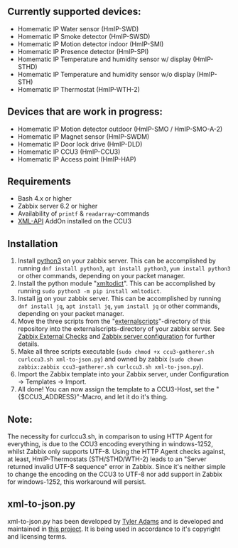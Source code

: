 Currently supported devices:
------
* Homematic IP Water sensor (HmIP-SWD)
* Homematic IP Smoke detector (HmIP-SWSD)
* Homematic IP Motion detector indoor (HmIP-SMI)
* Homematic IP Presence detector (HmIP-SPI)
* Homematic IP Temperature and humidity sensor w/ display (HmIP-STHD)
* Homematic IP Temperature and humidity sensor w/o display (HmIP-STH)
* Homematic IP Thermostat (HmIP-WTH-2)

Devices that are work in progress:
------

* Homematic IP Motion detector outdoor (HmIP-SMO / HmIP-SMO-A-2)
* Homematic IP Magnet sensor (HmIP-SWDM)
* Homematic IP Door lock drive (HmIP-DLD)
* Homematic IP CCU3 (HmIP-CCU3)
* Homematic IP Access point (HmIP-HAP)


Requirements
------
* Bash 4.x or higher
* Zabbix server 6.2 or higher
* Availability of `printf` & `readarray`-commands
* [XML-API](https://www.homematic-inside.de/software/xml-api) AddOn  installed on the CCU3

Installation
------
1. Install [python3](https://www.python.org/) on your zabbix server. This can be accomplished by running `dnf install python3`, `apt install python3`, `yum install python3` or other commands, depending on your packet manager.
2. Install the python module "[xmltodict](https://pypi.org/project/xmltodict/)". This can be accomplished by running `sudo python3 -m pip install xmltodict`.
3. Install [jq](https://stedolan.github.io/jq/) on your zabbix server. This can be accomplished by running `dnf install jq`, `apt install jq`, `yum install jq` or other commands, depending on your packet manager.
4. Move the three scripts from the "[externalscripts](https://github.com/ThisIsTenou/zabbix-homematic-monitoring/tree/main/externalscripts)"-directory of this repository into the externalscripts-directory of your zabbix server. See [Zabbix External Checks](https://www.zabbix.com/documentation/current/manual/config/items/itemtypes/external) and [Zabbix server configuration](https://www.zabbix.com/documentation/current/manual/appendix/config/zabbix_server) for further details.
5. Make all three scripts executable (`sudo chmod +x ccu3-gatherer.sh curlccu3.sh xml-to-json.py`) and owned by zabbix (`sudo chown zabbix:zabbix ccu3-gatherer.sh curlccu3.sh xml-to-json.py`).
6. Import the Zabbix template into your Zabbix server, under Configuration -> Templates -> Import.
7. All done! You can now assign the template to a CCU3-Host, set the "{$CCU3_ADDRESS}"-Macro, and let it do it's thing.

Note:
------
The necessity for curlccu3.sh, in comparison to using HTTP Agent for everything, is due to the CCU3 encoding everything in windows-1252, whilst Zabbix only supports UTF-8.
Using the HTTP Agent checks against, at least, HmIP-Thermostats (STH/STHD/WTH-2) leads to an "Server returned invalid UTF-8 sequence" error in Zabbix.
Since it's neither simple to change the encoding on the CCU3 to UTF-8 nor add support in Zabbix for windows-1252, this workaround will persist.

xml-to-json.py
------
xml-to-json.py has been developed by [Tyler Adams](https://github.com/tyleradams) and is developed and maintained in [this project](https://github.com/tyleradams/json-toolkit).
It is being used in accordance to it's copyright and licensing terms.
